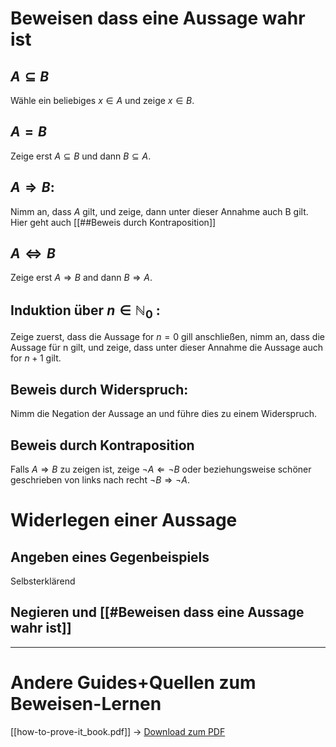 
# Beweisen dass eine Aussage wahr ist
## $A \subseteq B$
Wähle ein beliebiges $x \in A$ und zeige $x \in B$.

## $A=B$
Zeige erst $A \subseteq B$ und dann $B \subseteq A$.


## $A \Rightarrow B:$
Nimm an, dass $A$ gilt, und zeige, dann unter dieser Annahme auch B gilt.
Hier geht auch [[##Beweis durch Kontraposition]]

## $A \Leftrightarrow B$
Zeige erst $A \Rightarrow B$ and dann $B \Rightarrow A$.



## Induktion über $n \in \mathbb{N}_0$ :
Zeige zuerst, dass die Aussage for $n=0$ gill anschließen, nimm an, dass die Aussage für n gilt, und zeige, dass unter dieser Annahme die Aussage auch for $n+1$ gilt.



## Beweis durch Widerspruch:
Nimm die Negation der Aussage an und führe dies zu einem Widerspruch.


## Beweis durch Kontraposition
Falls $A \Rightarrow B$ zu zeigen ist, zeige $\neg A \Leftarrow \neg B$ oder beziehungsweise schöner geschrieben von links nach recht $\neg B \Rightarrow \neg A$.


# Widerlegen einer Aussage
## Angeben eines Gegenbeispiels
Selbsterklärend

## Negieren und [[#Beweisen dass eine Aussage wahr ist]]



______
# Andere Guides+Quellen zum Beweisen-Lernen
[[how-to-prove-it_book.pdf]] -> [Download zum PDF](https://users.metu.edu.tr/serge/courses/111-2011/textbook-math111.pdf)
